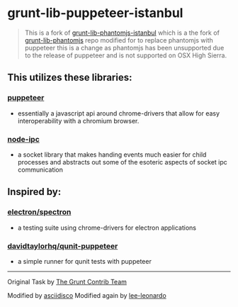 # grunt-lib-puppeteer-istanbul

> This is a fork of [grunt-lib-phantomjs-istanbul](https://github.com/asciidisco/grunt-lib-phantomjs-istanbul)
> which is a the fork of [grunt-lib-phantomjs](https://github.com/gruntjs/grunt-lib-phantomjs) repo
> modified for to replace phantomjs with puppeteer this is a change as phantomjs has been unsupported due to the release of puppeteer and is not supported on OSX High Sierra.

## This utilizes these libraries:
### [puppeteer](https://github.com/GoogleChrome/puppeteer/blob/master/docs/api.md)
 - essentially a javascript api around chrome-drivers that allow for easy interoperability with a chromium browser.

### [node-ipc](https://www.npmjs.com/package/node-ipc)
 - a socket library that makes handing events much easier for child processes and abstracts out some of the esoteric aspects of socket ipc communication

## Inspired by:
### [electron/spectron](https://github.com/electron/spectron/)
 - a testing suite using chrome-drivers for electron applications

### [davidtaylorhq/qunit-puppeteer](https://github.com/davidtaylorhq/qunit-puppeteer/blob/master/bin/qunit-puppeteer.js)
 - a simple runner for qunit tests with puppeteer

---

Original Task by [The Grunt Contrib Team](http://gruntjs.com/)

Modified by [asciidisco](http://twitter.com/asciidisco)
Modified again by [lee-leonardo](https://github.com/lee-leonardo)
